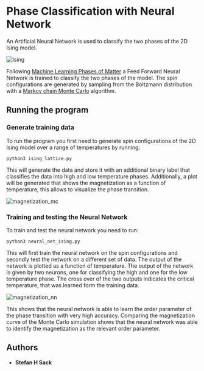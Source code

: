 # Phase Classification with Neural Network

An Artificial Neural Network is used to classify the two phases of the 2D Ising model.  

![Ising](http://mathurl.com/y7ot2vl9.png)

Following [Machine Learning Phases of Matter](https://www.nature.com/articles/nphys4035) a Feed Forward Neural Network 
is trained to classify the two phases of the model. The spin configurations are generated by sampling from the Boltzmann distribution with a [Markov chain Monte Carlo](https://en.wikipedia.org/wiki/Markov_chain_Monte_Carlo) algorithm.
 

## Running the program

### Generate training data

To run the program you first need to generate spin configurations of the 2D Ising model over a range of temperatures by 
running: 

```
python3 ising_lattice.py
```

This will generate the data and store it with an additional binary label that classifies the data into high and low temperature phases.
Additionally, a plot will be generated that shows the magnetization as a function of temperature, this allows to visualize the phase transition.

![magnetization_mc](https://user-images.githubusercontent.com/45107198/48675840-76f4ad80-eb5e-11e8-9520-19a3a14e4294.png)

### Training and testing the Neural Network

To train and test the neural network you need to run:

```
python3 neural_net_ising.py
```
 
This will first train the neural network on the spin configurations and secondly test the network on a different set of data.
The output of the network is plotted as a function of temperature. The output of the network is given by two neurons, one for classifying the high and one for the low temperature phase. The cross over of the two outputs indicates the critical temperature, that was learned form the training data.

![magnetization_nn](https://user-images.githubusercontent.com/45107198/48707754-b542a900-ec00-11e8-983e-52604775cfa5.png)

This shows that the neural network is able to learn the order parameter of the phase transition with very high accuracy.
Comparing the magnetization curve of the Monte Carlo simulation shows that the neural network was able to identify the magnetization as the relevant order parameter.

## Authors

* **Stefan H Sack** 

